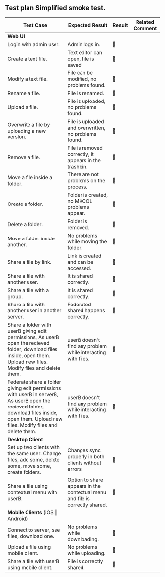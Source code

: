 ## Test plan Simplified smoke test.

| Test Case                                | Expected Result                          | Result      | Related Comment |
| ---------------------------------------- | ---------------------------------------- | ----------- | --------------- |
| **Web UI**                               |                                          |             |                 |
| Login with admin user.                   | Admin logs in.                           | :construction: |                 |
| Create a text file.                      | Text editor can open, file is saved.     | :construction: |                 |
| Modify a text file.                      | File can be modified, no problems found. | :construction: |                 |
| Rename a file.                           | File is renamed.                         | :construction: |                 |
| Upload a file.                           | File is uploaded, no problems found.     | :construction: |                 |
| Overwrite a file by uploading a new version. | File is uploaded and overwritten, no problems found. | :construction: |                 |
| Remove a file.                           | File is removed correctly, it appears in the trashbin. | :construction: |                 |
| Move a file inside a folder.             | There are not problems on the process.   | :construction: |                 |
| Create a folder.                         | Folder is created, no MKCOL problems appear. | :construction: |                 |
| Delete a folder.                         | Folder is removed.                       | :construction: |                 |
| Move a folder inside another.            | No problems while moving the folder.     | :construction: |                 |
| Share a file by link.                    | Link is created and can be accessed.     | :construction: |                 |
| Share a file with another user.          | It is shared correctly.                  | :construction: |                 |
| Share a file with a group.               | It is shared correctly.                  | :construction: |                 |
| Share a file with another user in another server. | Federated shared happens correctly.      | :construction: |                 |
| Share a folder with userB giving edit permissions, As userB open the recieved folder, download files inside, open them. Upload new files. Modify files and delete them. | userB doesn't find any problem while interacting with files. | :construction: |                 |
| Federate share a folder giving edit permissions with userB in serverB, As userB open the recieved folder, download files inside, open them. Upload new files. Modify files and delete them. | userB doesn't find any problem while interacting with files. | :construction: |                 |
| **Desktop Client**                       |                                          |             |                 |
| Set up two clients with the same user. Change files, add some, delete some, move some, create folders. | Changes sync properly in both clients without errors. | :construction: |                 |
| Share a file using contextual menu with userB. | Option to share appears in the contextual menu and file is correctly shared. | :construction: |                 |
| **Mobile Clients** (iOS \|\| Android)    |                                          |             |                 |
| Connect to server, see files, download one. | No problems while downloading.           | :construction: |                 |
| Upload a file using mobile client.       | No problems while uploading.             | :construction: |                 |
| Share a file with userB using mobile client. | File is correctly shared.                | :construction: |                 |



